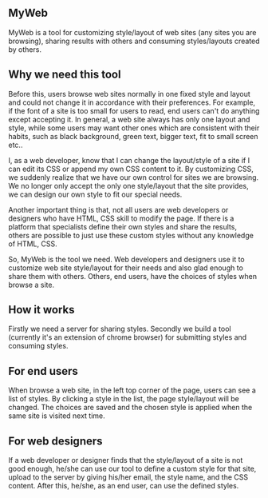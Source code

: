 ## MyWeb

MyWeb is a tool for customizing style/layout of web sites (any sites you are browsing), sharing results with others and consuming styles/layouts created by others.


## Why we need this tool

Before this, users browse web sites normally in one fixed style and layout and could not change it in accordance with their preferences. For example, if the font of a site is too small for users to read, end users can't do anything except accepting it. In general, a web site always has only one layout and style, while some users may want other ones which are consistent with their habits, such as black background, green text, bigger text, fit to small screen etc..

I, as a web developer, know that I can change the layout/style of a site if I can edit its CSS or append my own CSS content to it. By customizing CSS, we suddenly realize that we have our own control for sites we are browsing. We no longer only accept the only one style/layout that the site provides, we can design our own style to fit our special needs.

Another important thing is that, not all users are web developers or designers who have HTML, CSS skill to modify the page. If there is a platform that specialists define their own styles and share the results, others are possible to just use these custom styles without any knowledge of HTML, CSS.

So, MyWeb is the tool we need. Web developers and designers use it to customize web site style/layout for their needs and also glad enough to share them with others. Others, end users, have the choices of styles when browse a site.

## How it works

Firstly we need a server for sharing styles. Secondly we build a tool (currently it's an extension of chrome browser) for submitting styles and consuming styles.

## For end users

When browse a web site, in the left top corner of the page, users can see a list of styles. By clicking a style in the list, the page style/layout will be changed. The choices are saved and the chosen style is applied when the same site is visited next time. 

## For web designers

If a web developer or designer finds that the style/layout of a site is not good enough, he/she can use our tool to define a custom style for that site, upload to the server by giving his/her email, the style name, and the CSS content. After this, he/she, as an end user, can use the defined styles.